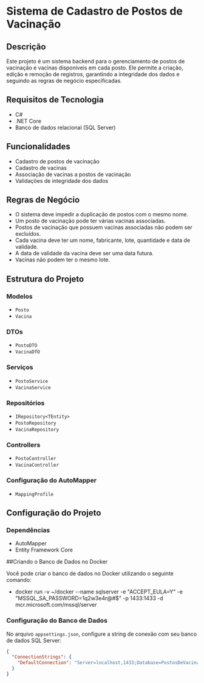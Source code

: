 # Sistema de Cadastro de Postos de Vacinação

## Descrição

Este projeto é um sistema backend para o gerenciamento de postos de vacinação e vacinas disponíveis em cada posto. Ele permite a criação, edição e remoção de registros, garantindo a integridade dos dados e seguindo as regras de negócio especificadas.

## Requisitos de Tecnologia

- C#
- .NET Core
- Banco de dados relacional (SQL Server)

## Funcionalidades

- Cadastro de postos de vacinação
- Cadastro de vacinas
- Associação de vacinas a postos de vacinação
- Validações de integridade dos dados

## Regras de Negócio

- O sistema deve impedir a duplicação de postos com o mesmo nome.
- Um posto de vacinação pode ter várias vacinas associadas.
- Postos de vacinação que possuem vacinas associadas não podem ser excluídos.
- Cada vacina deve ter um nome, fabricante, lote, quantidade e data de validade.
- A data de validade da vacina deve ser uma data futura.
- Vacinas não podem ter o mesmo lote.

## Estrutura do Projeto

### Modelos

- `Posto`
- `Vacina`

### DTOs

- `PostoDTO`
- `VacinaDTO`

### Serviços

- `PostoService`
- `VacinaService`

### Repositórios

- `IRepository<TEntity>`
- `PostoRepository`
- `VacinaRepository`

### Controllers

- `PostoController`
- `VacinaController`

### Configuração do AutoMapper

- `MappingProfile`

## Configuração do Projeto

### Dependências

- AutoMapper
- Entity Framework Core

##Criando o Banco de Dados no Docker

Você pode criar o banco de dados no Docker utilizando o seguinte comando:

- docker run -v ~/docker --name sqlserver -e "ACCEPT_EULA=Y" -e "MSSQL_SA_PASSWORD=1q2w3e4r@#$" -p 1433:1433 -d mcr.microsoft.com/mssql/server

### Configuração do Banco de Dados

No arquivo `appsettings.json`, configure a string de conexão com seu banco de dados SQL Server:

```json
{
  "ConnectionStrings": {
    "DefaultConnection": "Server=localhost,1433;Database=PostosDeVacinaDb;User ID=sa;Password=1q2w3e4r@#$"
  }
}

